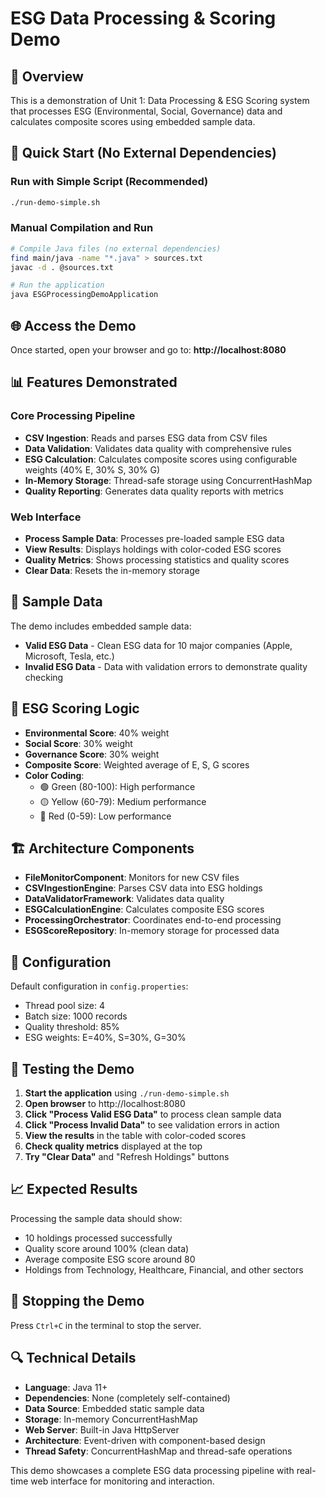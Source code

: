 # ESG Data Processing & Scoring Demo

## 🌱 Overview
This is a demonstration of Unit 1: Data Processing & ESG Scoring system that processes ESG (Environmental, Social, Governance) data and calculates composite scores using embedded sample data.

## 🚀 Quick Start (No External Dependencies)

### Run with Simple Script (Recommended)
```bash
./run-demo-simple.sh
```

### Manual Compilation and Run
```bash
# Compile Java files (no external dependencies)
find main/java -name "*.java" > sources.txt
javac -d . @sources.txt

# Run the application
java ESGProcessingDemoApplication
```

## 🌐 Access the Demo
Once started, open your browser and go to:
**http://localhost:8080**

## 📊 Features Demonstrated

### Core Processing Pipeline
- **CSV Ingestion**: Reads and parses ESG data from CSV files
- **Data Validation**: Validates data quality with comprehensive rules
- **ESG Calculation**: Calculates composite scores using configurable weights (40% E, 30% S, 30% G)
- **In-Memory Storage**: Thread-safe storage using ConcurrentHashMap
- **Quality Reporting**: Generates data quality reports with metrics

### Web Interface
- **Process Sample Data**: Processes pre-loaded sample ESG data
- **View Results**: Displays holdings with color-coded ESG scores
- **Quality Metrics**: Shows processing statistics and quality scores
- **Clear Data**: Resets the in-memory storage

## 📁 Sample Data
The demo includes embedded sample data:
- **Valid ESG Data** - Clean ESG data for 10 major companies (Apple, Microsoft, Tesla, etc.)
- **Invalid ESG Data** - Data with validation errors to demonstrate quality checking

## 🎯 ESG Scoring Logic
- **Environmental Score**: 40% weight
- **Social Score**: 30% weight  
- **Governance Score**: 30% weight
- **Composite Score**: Weighted average of E, S, G scores
- **Color Coding**: 
  - 🟢 Green (80-100): High performance
  - 🟡 Yellow (60-79): Medium performance
  - 🔴 Red (0-59): Low performance

## 🏗️ Architecture Components
- **FileMonitorComponent**: Monitors for new CSV files
- **CSVIngestionEngine**: Parses CSV data into ESG holdings
- **DataValidatorFramework**: Validates data quality
- **ESGCalculationEngine**: Calculates composite ESG scores
- **ProcessingOrchestrator**: Coordinates end-to-end processing
- **ESGScoreRepository**: In-memory storage for processed data

## 🔧 Configuration
Default configuration in `config.properties`:
- Thread pool size: 4
- Batch size: 1000 records
- Quality threshold: 85%
- ESG weights: E=40%, S=30%, G=30%

## 🧪 Testing the Demo
1. **Start the application** using `./run-demo-simple.sh`
2. **Open browser** to http://localhost:8080
3. **Click "Process Valid ESG Data"** to process clean sample data
4. **Click "Process Invalid Data"** to see validation errors in action
5. **View the results** in the table with color-coded scores
6. **Check quality metrics** displayed at the top
7. **Try "Clear Data"** and "Refresh Holdings" buttons

## 📈 Expected Results
Processing the sample data should show:
- 10 holdings processed successfully
- Quality score around 100% (clean data)
- Average composite ESG score around 80
- Holdings from Technology, Healthcare, Financial, and other sectors

## 🛑 Stopping the Demo
Press `Ctrl+C` in the terminal to stop the server.

## 🔍 Technical Details
- **Language**: Java 11+
- **Dependencies**: None (completely self-contained)
- **Data Source**: Embedded static sample data
- **Storage**: In-memory ConcurrentHashMap
- **Web Server**: Built-in Java HttpServer
- **Architecture**: Event-driven with component-based design
- **Thread Safety**: ConcurrentHashMap and thread-safe operations

This demo showcases a complete ESG data processing pipeline with real-time web interface for monitoring and interaction.